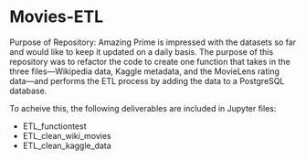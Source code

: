 # Movies-ETL

Purpose of Repository:
Amazing Prime is impressed with the datasets so far and would like to keep it updated on a daily basis.  The purpose of this repository was to refactor the code  to create one function that takes in the three files—Wikipedia data, Kaggle metadata, and the MovieLens rating data—and performs the ETL process by adding the data to a PostgreSQL database.

To acheive this, the following deliverables are included in Jupyter files:
- ETL_functiontest
- ETL_clean_wiki_movies
- ETL_clean_kaggle_data

